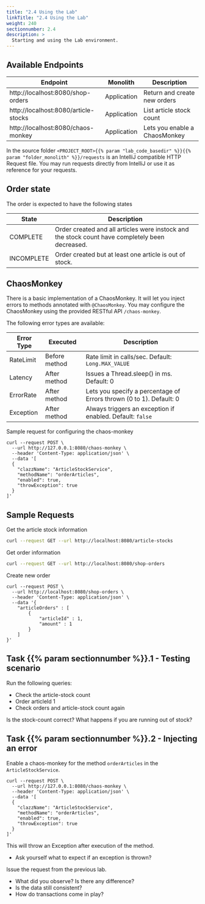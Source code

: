 ```yaml
---
title: "2.4 Using the Lab"
linkTitle: "2.4 Using the Lab"
weight: 240
sectionnumber: 2.4
description: >
  Starting and using the Lab environment.
---
```



## Available Endpoints

Endpoint                             |    Monolith    | Description
-------------------------------------|--------------------|--------------------------------
http://localhost:8080/shop-orders    | Application  | Return and create new orders
http://localhost:8080/article-stocks | Application  | List article stock count
http://localhost:8080/chaos-monkey   | Application  | Lets you enable a ChaosMonkey

In the source folder `<PROJECT_ROOT>{{% param "lab_code_basedir" %}}{{% param "folder_monolith" %}}/requests` is an IntelliJ compatible
HTTP Request file. You may run requests directly from IntelliJ or use it as reference for your requests.


## Order state

The order is expected to have the following states

State         | Description
--------------|-------------------
COMPLETE      | Order created and all articles were instock and the stock count have completely been decreased.
INCOMPLETE    | Order created but at least one article is out of stock.


## ChaosMonkey

There is a basic implementation of a ChaosMonkey. It will let you inject errors to methods
annotated with `@ChaosMonkey`. You may configure the ChaosMonkey using the provided RESTful API `/chaos-monkey`.

The following error types are available:

Error Type  |    Executed    | Description
------------|----------------|--------------------------------------------
RateLimit   | Before method  | Rate limit in calls/sec. Default: `Long.MAX_VALUE`
Latency     | After method   | Issues a Thread.sleep() in ms. Default: 0
ErrorRate   | After method   | Lets you specify a percentage of Errors thrown (0 to 1). Default: 0
Exception   | After method   | Always triggers an exception if enabled. Default: `false`

Sample request for configuring the chaos-monkey
```
curl --request POST \
  --url http://127.0.0.1:8080/chaos-monkey \
  --header 'Content-Type: application/json' \
  --data '[
  {
    "clazzName": "ArticleStockService",
    "methodName": "orderArticles",
    "enabled": true,
    "throwException": true
  }
]'
```


## Sample Requests

Get the article stock information
```bash
curl --request GET --url http://localhost:8080/article-stocks
```

Get order information
```bash
curl --request GET --url http://localhost:8080/shop-orders
```

Create new order
```
curl --request POST \
  --url http://localhost:8080/shop-orders \
  --header 'Content-Type: application/json' \
  --data '{
    "articleOrders" : [
        {
            "articleId" : 1,
            "amount" : 1
        }
    ]
}'
```


## Task {{% param sectionnumber %}}.1 - Testing scenario

Run the following queries:

* Check the article-stock count
* Order articleId 1
* Check orders and article-stock count again

Is the stock-count correct?
What happens if you are running out of stock?


## Task {{% param sectionnumber %}}.2 - Injecting an error

Enable a chaos-monkey for the method `orderArticles` in the `ArticleStockService`.
```
curl --request POST \
  --url http://127.0.0.1:8080/chaos-monkey \
  --header 'Content-Type: application/json' \
  --data '[
  {
    "clazzName": "ArticleStockService",
    "methodName": "orderArticles",
    "enabled": true,
    "throwException": true
  }
]'
```
This will throw an Exception after execution of the method.

* Ask yourself what to expect if an exception is thrown?

Issue the request from the previous lab.

* What did you observe? Is there any difference?
* Is the data still consistent?
* How do transactions come in play?

